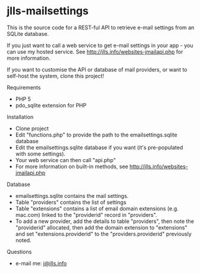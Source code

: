 jlls-mailsettings
=================

This is the source code for a REST-ful API to retrieve e-mail settings from an SQLite database.

If you just want to call a web service to get e-mail settings in your app - you can use my hosted service.
See http://jlls.info/websites-jmailapi.php for more information.

If you want to customise the API or database of mail providers, or want to self-host the system, clone this project!

Requirements

- PHP 5
- pdo_sqlite extension for PHP

Installation

- Clone project
- Edit "functions.php" to provide the path to the emailsettings.sqlite database
- Edit the emailsettings.sqlite database if you want (it's pre-populated with some settings).
- Your web service can then call "api.php"
- For more information on built-in methods, see http://jlls.info/websites-jmailapi.php

Database

- emailsettings.sqlite contains the mail settings.
- Table "providers" contains the list of settings
- Table "extensions" contains a list of email domain extensions (e.g. mac.com) linked to the "providerid" record in "providers".
- To add a new provider, add the details to table "providers", then note the "providerid" allocated, then add the domain extension to "extensions" and set "extensions.providerid" to the "providers.providerid" previously noted.

Questions

- e-mail me: j@jlls.info
